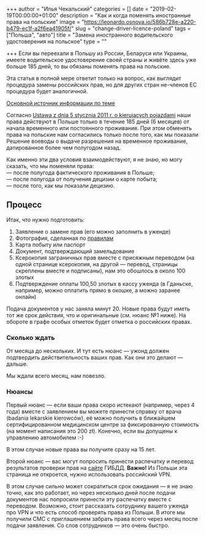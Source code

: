 +++
author = "Илья Чекальский"
categories = []
date = "2019-02-19T00:00:00+01:00"
description = "Как и когда поменять иностранные права на польские"
image = "https://leonardo.osnova.io/586b728e-a220-b479-ec1f-a2f6ea41905f/"
slug = "change-driver-licence-poland"
tags = ["Польша", "авто"]
title = "Замена иностранного водительского удостоверения на польское"
type = ""

+++
Если вы переехали в Польшу из России, Беларуси или Украины, имеете водительское удостоверение своей страны и живёте здесь уже больше 185 дней, то вы обязаны поменять права на польские.

Эта статья в полной мере ответит только на вопрос, как выглядит процедура замены российских прав, но для других стран не-членов ЕС процедура будет аналогичной.

[Основной источник информации по теме](https://obywatel.gov.pl/kierowcy-i-pojazdy/wymien-zagraniczne-prawo-jazdy-na-polskie)

Согласно [Ustawa z dnia 5 stycznia 2011 r. o kierujących pojazdami](http://prawo.sejm.gov.pl/isap.nsf/DocDetails.xsp?id=WDU20110300151) наши права действуют в Польше только в течение 185 дней (6 месяцев) от начала временного или постоянного проживания. При этом обменять права на польские нам согласились только после того, как мы показали Решение воеводы о выдаче разрешения на временное проживание, датированное более чем полугодом назад.

Как именно эти два условия взаимодействуют, я не знаю, но могу сказать, что мы поменяли права:  
— после полугода фактического проживания в Польше;  
— после полугода от получения децизии о карте побыта;  
— после того, как мы показали децизию.

## Процесс

Итак, что нужно подготовить:

1. Заявление о замене прав (его можно заполнить в уженде)
2. Фотография, сделанная по [правилам](https://obywatel.gov.pl/kierowcy-i-pojazdy/zdjecie-do-prawa-jazdy)
3. Карта побыту или паспорт
4. Документ, подтверждающий замельдование
5. Ксерокопия заграничных прав вместе с присяжным переводом (на одной странице ксерокопия, на другой — перевод, страницы скреплены вместе и подписаны), нам это обошлось в около 100 злотых
6. Подтверждение оплаты 100,50 злотых в кассу уженда (в Гданьске, например, можно оплатить прямо в окошке, а можно заранее онлайн)

Подача документов у нас заняла минут 20. Новые права будут иметь тот же срок действия, что и оригинальные (см. нюанс №1 ниже). На обороте в графе особых отметок будет отметка о российских правах.

### Сколько ждать

От месяца до нескольких. И тут есть нюанс — ужонд должен подтвердить действительность ваших прав. Как они это делают — дальше.

Мы ждали всего месяц, нам повезло.

### Нюансы

Первый нюанс — если ваши права скоро истекают (например, через 4 года) вместе с заявлением вы можете принести справку от врача (badania lekarskie kierowców), её можно получить в ближайшем сертифицированном медицинском центре за фиксированную стоимость (на момент написания это 200 zł). Конечно, если вы допущены к управлению автомобилем :-)

В этом случае новые права вы получите сразу на 15 лет.

Второй нюанс — вас могут попросить принести распечатку и перевод результатов проверки прав на [сайте](https://xn--90adear.xn--p1ai/check/driver) ГИБДД. **Важно!** Из Польши эта страница не откроется, нужно использовать российский VPN.

В этом случае сильно может сократиться срок ожидания — я не знаю точно, как это работает, но через несколько дней после подачи документов нас попросили принести эту распечатку вместе с переводом. Возможно, стоит рассказать сотруднику вашего уженда про VPN и что есть способ проверять права из Польши. В итоге мы получили СМС с приглашением забрать права всего через месяц после подачи заявления. Со слов сотрудников — это очень быстро.